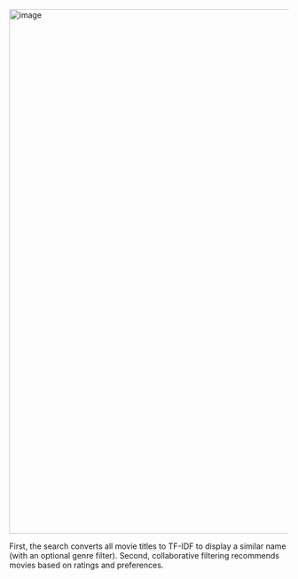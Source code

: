 <img width="945" alt="image" src="https://github.com/user-attachments/assets/d9dbeba6-bbb9-4c2c-ac3f-05fde9b00103" />


First, the search converts all movie titles to TF-IDF to display a similar name (with an optional genre filter).
Second, collaborative filtering recommends movies based on ratings and preferences.
